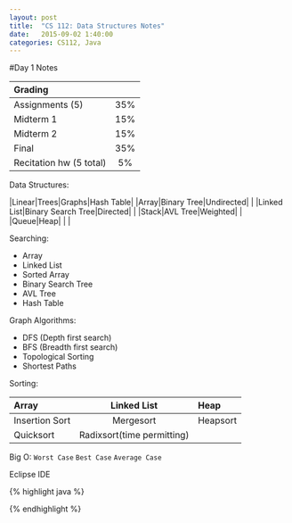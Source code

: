 ```yaml
---
layout: post
title:  "CS 112: Data Structures Notes"
date:   2015-09-02 1:40:00
categories: CS112, Java
---
```

#Day 1 Notes

| Grading ||
|:-----|:-----:|
|Assignments (5) | 35% |
|Midterm 1 | 15% |
|Midterm 2 | 15% |
|Final | 35%|
|Recitation hw (5 total)| 5%|

Data Structures:

|Linear|Trees|Graphs|Hash Table|
|Array|Binary Tree|Undirected| |
|Linked List|Binary Search Tree|Directed| |
|Stack|AVL Tree|Weighted| |
|Queue|Heap| | |

Searching:

- Array
- Linked List
- Sorted Array 
- Binary Search Tree 
- AVL Tree 
- Hash Table

Graph Algorithms:

- DFS (Depth first search)
- BFS (Breadth first search)
- Topological Sorting
- Shortest Paths

Sorting:

|Array|Linked List| Heap|
|:----|:-----:|:----|
|Insertion Sort | Mergesort| Heapsort|
|Quicksort| Radixsort(time permitting)| |

Big O:
`Worst Case` `Best Case` `Average Case`

Eclipse IDE

{% highlight java %}

{% endhighlight %}